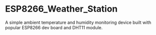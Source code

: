 # ESP8266_Weather_Station
A simple ambient temperature and humidity monitoring device built with popular ESP8266 dev board and DHT11 module. 
